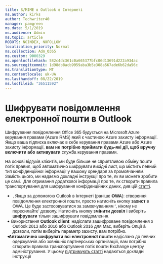 ```yaml
---
title: S/MIME в Outlook в Інтернеті
ms.author: kirks
author: Techwriter40
manager: pamgreen
ms.date: 5/1/2019
ms.audience: Admin
ms.topic: article
ROBOTS: NOINDEX, NOFOLLOW
localization_priority: Normal
ms.collection: Adm_O365
ms.custom: 9000329
ms.openlocfilehash: 582c4dc361c0a665377bfc06d13691d222a934ac
ms.sourcegitcommit: 1d98db8acb9959aba3b5e308a567ade6b62da56c
ms.translationtype: MT
ms.contentlocale: uk-UA
ms.lasthandoff: 08/22/2019
ms.locfileid: "36511592"
---
```

# <a name="encrypt-email-messages-in-outlook"></a>Шифрувати повідомлення електронної пошти в Outlook

<p><span style="font-size: 10.5pt; font-family: 'Verdana',sans-serif;">Шифрування повідомлення Office 365 будується на Microsoft Azure керування правами (Azure RMS) який є частиною Azure захисту інформації. Якщо ваша підписка включає в себе керування правами Azure або Azure захисту інформації, <strong style="mso-bidi-font-weight: normal;">вам не потрібно приймати будь-які дії, щоб вручну включити або активувати</strong> служба керування правами.</span></p> <p><span style="font-size: 10.5pt; font-family: 'Verdana',sans-serif;">На основі відгуків клієнтів, ми буде більше не сприятливою обміну пошти потік правил, щоб автоматично шифрувати вихідні лист, що містить певний тип конфіденційної інформації у вашому орендаря за промовчанням. &nbsp; Замість цього, ми надаємо докладні інструкції про те, як ви можете зробити це самі. &nbsp;Для отримання додаткової інформації про те, як створити правила транспортування для шифрування конфіденційних даних, див цій <a href="https://aka.ms/OmeEtr">статті</a>.</span><u></u><span style="text-decoration: line-through;"></span></p> <ul> <li style="text-indent: -.25in; mso-list: l0 level1 lfo1;"><span style="font-size: 10.5pt; font-family: Symbol; mso-fareast-font-family: Symbol; mso-bidi-font-family: Symbol;"><span style="mso-list: Ignore;">&nbsp;&nbsp; &nbsp; &nbsp; </span> </span> <span style="font-size: 10.5pt; font-family: 'Verdana',sans-serif;">, Якщо за допомогою Outlook в Інтернеті (раніше <strong style="mso-bidi-font-weight: normal;">OWA</strong>): створення повідомлення електронної пошти, просто натисніть кнопку <strong>захист</strong> в OWA. Це буде застосовуватися за замовчуванням &lsquo;, нікому не пересилайте&rsquo; дозволу. Натисніть кнопку <strong>змінити дозвіл</strong> і виберіть <strong>шифрувати</strong> тільки зашифрувати повідомлення.</span></li> <li style="text-indent: -.25in; mso-list: l0 level1 lfo1;"><span style="font-size: 10.5pt; font-family: 'Verdana',sans-serif;">&nbsp;&nbsp; &nbsp; Використання <strong style="mso-bidi-font-weight: normal;">Outlook client</strong>: надіслати зашифроване повідомлення з Outlook 2013 або 2016 або Outlook 2016 для Mac, виберіть Опції &agrave; дозволи, потім виберіть параметр захисту, вам потрібно.</span></li> <li style="text-indent: -.25in; mso-list: l0 level1 lfo1;"><span style="font-size: 10.5pt; font-family: 'Verdana',sans-serif;">&nbsp;&nbsp; <strong style="mso-bidi-font-weight: normal;">Автоматично шифрувати всі електронної пошти</strong> надіслано до певних одержувачів або зовнішніх партнерських організацій, вам потрібно створити правила транспортування потік пошти Exchange центру адміністрування. У цьому <span style="color: black;"><a href="https://docs.microsoft.com/office365/securitycompliance/define-mail-flow-rules-to-encrypt-email#create-a-mail-flow-rule-to-encrypt-email-messages-with-the-new-ome-capabilities">підтримують статті</a></span> надаються докладні інструкції</span></li> </ul>

